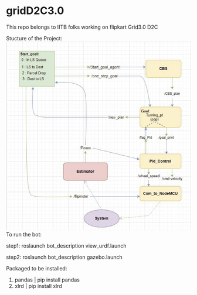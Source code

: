 # gridD2C3.0
This repo belongs to IITB folks working on flipkart Grid3.0 D2C

Stucture of the Project:
![Flowchart](Flowchart.jpg)
To run the bot:

step1: roslaunch bot_description view_urdf.launch

step2: roslaunch bot_description gazebo.launch

Packaged to be installed:
1) pandas | pip install pandas
2) xlrd | pip install xlrd

